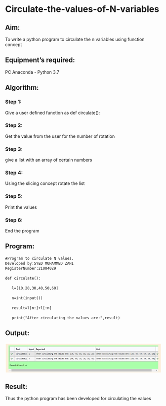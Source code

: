 # Circulate-the-values-of-N-variables
## Aim:
To write a python program to circulate the n variables using function concept
## Equipment’s required:
PC
Anaconda - Python 3.7
## Algorithm: 
### Step 1: 
Give a user defined function as def circulate():
### Step 2: 
Get the value from the user for the number of rotation
### Step 3: 
give a list with an array of certain numbers
### Step 4: 
Using the slicing concept rotate the list
### Step 5:
Print the values 
### Step 6: 
End the program
## Program:
~~~
#Program to circulate N values.
Developed by:SYED MUHAMMED ZAHI
RegisterNumber:21004029

def circulate():

   l=[10,20,30,40,50,60]

   n=int(input())

   result=l[n:]+l[:n]

   print("After circulating the values are:",result)
   ~~~
## Output:

![OUTPUT](./CIRCULATE.jpeg)

## Result:
Thus the python program has been developed for circulating the values

